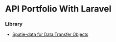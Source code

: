 # API Portfolio With Laravel

### Library
- [Spatie-data for Data Transfer Objects](https://spatie.be/docs/laravel-data/v3/introduction)

